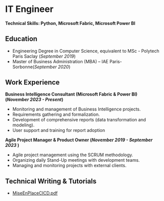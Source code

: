 # IT Engineer 

#### Technical Skills: Python, Microsoft Fabric, Microsoft Power BI

## Education				       		
- Engineering Degree in Computer Science, equivalent to MSc	- Polytech Paris Saclay (_September 2019_)	 			        		
- Master of Business Administration (MBA) – IAE Paris-Sorbonne(_September 2020_)

## Work Experience
**Business Intelligence Consultant (Microsoft Fabric & Power BI) (_November 2023 - Present_)**
- Monitoring and management of Business Intelligence projects.
- Requirements gathering and formalization.
- Development of comprehensive reports (data transformation and modeling).
- User support and training for report adoption

**Agile Project Manager & Product Owner (_November 2019 - September 2023_ )**
- Agile project management using the SCRUM methodology.
- Organizing daily Stand-Up meetings with development teams.
- Managing and monitoring projects with external clients.

## Technical Writing & Tutorials
- [MiseEnPlaceCICD.pdf](https://github.com/user-attachments/files/19043403/MiseEnPlaceCICD.pdf)

